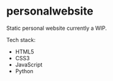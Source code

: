 # personalwebsite
Static personal website currently a WIP.

Tech stack: 
- HTML5
- CSS3
- JavaScript
- Python
